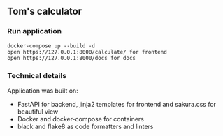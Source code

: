 ## Tom's calculator


### Run application
```shell script
docker-compose up --build -d
open https://127.0.0.1:8000/calculate/ for frontend
open https://127.0.0.1:8000/docs for docs
```

### Technical details
Application was built on:

* FastAPI for backend, jinja2 templates for frontend and sakura.css for beautiful view
* Docker and docker-compose for containers
* black and flake8 as code formatters and linters
